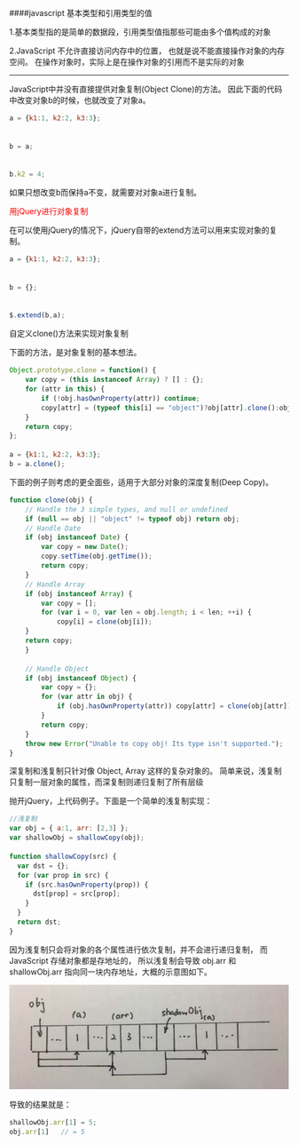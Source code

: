 ####javascript 基本类型和引用类型的值


1.基本类型指的是简单的数据段，引用类型值指那些可能由多个值构成的对象

2.JavaScript 不允许直接访问内存中的位置，
也就是说不能直接操作对象的内存空间。
在操作对象时，实际上是在操作对象的引用而不是实际的对象

-----

JavaScript中并没有直接提供对象复制(Object Clone)的方法。
因此下面的代码中改变对象b的时候，也就改变了对象a。

```javascript
a = {k1:1, k2:2, k3:3};


b = a;


b.k2 = 4;
```

如果只想改变b而保持a不变，就需要对对象a进行复制。

<span style="color:red">用jQuery进行对象复制</span>

在可以使用jQuery的情况下，jQuery自带的extend方法可以用来实现对象的复制。

```javascript
a = {k1:1, k2:2, k3:3};


b = {};


$.extend(b,a); 

```

自定义clone()方法来实现对象复制

下面的方法，是对象复制的基本想法。

```javascript
Object.prototype.clone = function() {
    var copy = (this instanceof Array) ? [] : {};
    for (attr in this) {
        if (!obj.hasOwnProperty(attr)) continue;
        copy[attr] = (typeof this[i] == "object")?obj[attr].clone():obj[attr];
    }   
    return copy;
};     

a = {k1:1, k2:2, k3:3};
b = a.clone(); 

```

下面的例子则考虑的更全面些，适用于大部分对象的深度复制(Deep Copy)。

```javascript
function clone(obj) {
    // Handle the 3 simple types, and null or undefined
    if (null == obj || "object" != typeof obj) return obj;
    // Handle Date
    if (obj instanceof Date) {
        var copy = new Date();
        copy.setTime(obj.getTime());
        return copy;
    }     
    // Handle Array
    if (obj instanceof Array) {
        var copy = [];
        for (var i = 0, var len = obj.length; i < len; ++i) {
            copy[i] = clone(obj[i]);
    }     
    return copy;
    } 
    
    // Handle Object
    if (obj instanceof Object) {
        var copy = {};
        for (var attr in obj) {
            if (obj.hasOwnProperty(attr)) copy[attr] = clone(obj[attr]);
        }     
        return copy;
    }     
    throw new Error("Unable to copy obj! Its type isn't supported.");
} 

```

深复制和浅复制只针对像 Object, Array 这样的复杂对象的。
简单来说，浅复制只复制一层对象的属性，而深复制则递归复制了所有层级

抛开jQuery，上代码例子。下面是一个简单的浅复制实现：

```javascript
//浅复制
var obj = { a:1, arr: [2,3] };
var shallowObj = shallowCopy(obj);

function shallowCopy(src) {
  var dst = {};
  for (var prop in src) {
    if (src.hasOwnProperty(prop)) {
      dst[prop] = src[prop];
    }
  }
  return dst;
}
```

因为浅复制只会将对象的各个属性进行依次复制，并不会进行递归复制，
而 JavaScript 存储对象都是存地址的，
所以浅复制会导致 obj.arr 和 shallowObj.arr 指向同一块内存地址，大概的示意图如下。

<img src='1.jpg'>

导致的结果就是：

```javascript
shallowObj.arr[1] = 5;
obj.arr[1]   // = 5
```





